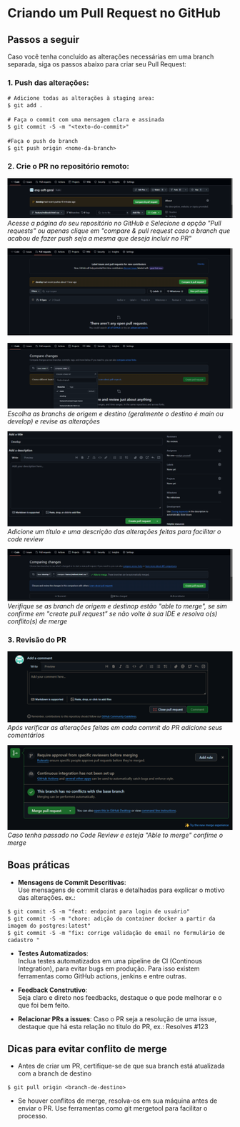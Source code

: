 # Criando um Pull Request no GitHub

## Passos a seguir

Caso você tenha concluído as alterações necessárias em uma branch separada, siga os passos abaixo para criar seu Pull Request:

### 1. Push das alterações:

```console
# Adicione todas as alterações à staging area:  
$ git add .

# Faça o commit com uma mensagem clara e assinada
$ git commit -S -m "<texto-do-commit>"

#Faça o push do branch
$ git push origin <nome-da-branch>
```

### 2. Crie o PR no repositório remoto:

![repo](imgs/repo.png)
*Acesse a página do seu repositório no GitHub e Selecione a opção "Pull requests" ou apenas clique em "compare & pull request caso a branch que acabou de fazer push seja a mesma que deseja incluir no PR"*

![novo-pr](imgs/novo-pr.png)


![branchs](imgs/branchs.png)
*Escolha as branchs de origem e destino (geralmente o destino é main ou develop) e revise as alterações*

![gerando-pr](imgs/create-pr.png)
*Adicione um título e uma descrição das alterações feitas para facilitar o code review*

![confirmando-pr](imgs/confirm-create.png)
*Verifique se as branch de origem e destinop estão "able to merge", se sim confirme em "create pull request" se não volte à sua IDE e resolva o(s) conflito(s) de merge*

### 3. Revisão do PR

![comentando-pr](imgs/comment-pr.png)
*Após verificar as alterações feitas em cada commit do PR adicione seus comentários*

![confirme-merge](imgs/confirm-merge.png)
*Caso tenha passado no Code Review e esteja "Able to merge" confime o merge*

## Boas práticas

- **Mensagens de Commit Descritivas**:  
    Use mensagens de commit claras e detalhadas para explicar o motivo das alterações.
    ex.:

```console
$ git commit -S -m "feat: endpoint para login de usuário"
$ git commit -S -m "chore: adição do container docker a partir da imagem do postgres:latest"
$ git commit -S -m "fix: corrige validação de email no formulário de cadastro "
```

- **Testes Automatizados**:  
    Inclua testes automatizados em uma pipeline de CI (Continous Integration), para evitar bugs em produção. Para isso existem ferramentas como GitHub actions, jenkins e entre outras.

- **Feedback Construtivo**:  
    Seja claro e direto nos feedbacks, destaque o que pode melhorar e o que foi bem feito.

- **Relacionar PRs a issues**:
    Caso o PR seja a resolução de uma issue, destaque que há esta relação no titulo do PR, ex.: Resolves #123

## Dicas para evitar conflito de merge 

- Antes de criar um PR, certifique-se de que sua branch está atualizada com a branch de destino

```console
$ git pull origin <branch-de-destino>
```

- Se houver conflitos de merge, resolva-os em sua máquina antes de enviar o PR. Use ferramentas como git mergetool para facilitar o processo.



